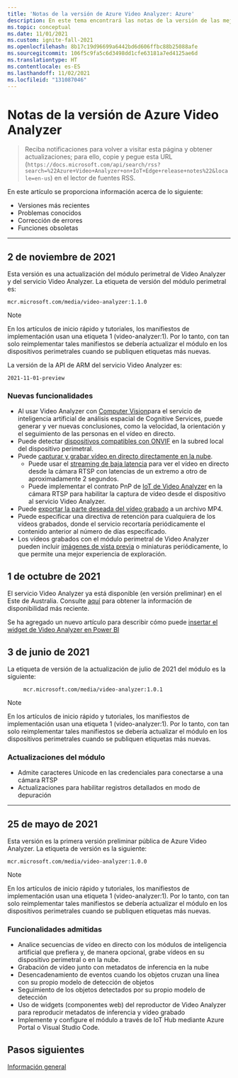 ```yaml
---
title: 'Notas de la versión de Azure Video Analyzer: Azure'
description: En este tema encontrará las notas de la versión de las mejoras, las versiones, las correcciones de errores y los problemas conocidos de Azure Video Analyzer.
ms.topic: conceptual
ms.date: 11/01/2021
ms.custom: ignite-fall-2021
ms.openlocfilehash: 8b17c19d96699a6442bd6d606ffbc88b25088afe
ms.sourcegitcommit: 106f5c9fa5c6d3498dd1cfe63181a7ed4125ae6d
ms.translationtype: HT
ms.contentlocale: es-ES
ms.lasthandoff: 11/02/2021
ms.locfileid: "131087046"
---
```

# <a name="azure-video-analyzer-release-notes"></a>Notas de la versión de Azure Video Analyzer

>Reciba notificaciones para volver a visitar esta página y obtener actualizaciones; para ello, copie y pegue esta URL (`https://docs.microsoft.com/api/search/rss?search=%22Azure+Video+Analyzer+on+IoT+Edge+release+notes%22&locale=en-us`) en el lector de fuentes RSS.

En este artículo se proporciona información acerca de lo siguiente:

* Versiones más recientes
* Problemas conocidos
* Corrección de errores
* Funciones obsoletas

<hr width=100%>

## <a name="november-2-2021"></a>2 de noviembre de 2021

Esta versión es una actualización del módulo perimetral de Video Analyzer y del servicio Video Analyzer. La etiqueta de versión del módulo perimetral es:

```
mcr.microsoft.com/media/video-analyzer:1.1.0
```

> [!NOTE]
> En los artículos de inicio rápido y tutoriales, los manifiestos de implementación usan una etiqueta 1 (video-analyzer:1). Por lo tanto, con tan solo reimplementar tales manifiestos se debería actualizar el módulo en los dispositivos perimetrales cuando se publiquen etiquetas más nuevas.

La versión de la API de ARM del servicio Video Analyzer es:

```
2021-11-01-preview
```

### <a name="new-functionalities"></a>Nuevas funcionalidades

* Al usar Video Analyzer con [Computer Vision](edge/computer-vision-for-spatial-analysis.md)para el servicio de inteligencia artificial de análisis espacial de Cognitive Services, puede generar y ver nuevas conclusiones, como la velocidad, la orientación y el seguimiento de las personas en el vídeo en directo.
* Puede detectar [dispositivos compatibles con ONVIF](edge/camera-discovery.md) en la subred local del dispositivo perimetral.
* Puede [capturar y grabar vídeo en directo directamente en la nube](cloud/connect-cameras-to-cloud.md).
  * Puede usar el [streaming de baja latencia](playback-recordings-how-to.md#low-latency-streaming) para ver el vídeo en directo desde la cámara RTSP con latencias de un extremo a otro de aproximadamente 2 segundos.
  * Puede implementar el contrato PnP de [IoT de Video Analyzer](cloud/connect-devices.md) en la cámara RTSP para habilitar la captura de vídeo desde el dispositivo al servicio Video Analyzer.
* Puede [exportar la parte deseada del vídeo grabado](cloud/export-portion-of-video-as-mp4.md) a un archivo MP4.
* Puede especificar una directiva de retención para cualquiera de los vídeos grabados, donde el servicio recortaría periódicamente el contenido anterior al número de días especificado.
* Los vídeos grabados con el módulo perimetral de Video Analyzer pueden incluir [imágenes de vista previa](edge/enable-video-preview-images.md) o miniaturas periódicamente, lo que permite una mejor experiencia de exploración.

## <a name="october-1-2021"></a>1 de octubre de 2021
El servicio Video Analyzer ya está disponible (en versión preliminar) en el Este de Australia. Consulte [aquí](https://azure.microsoft.com/global-infrastructure/services/?products=video-analyzer&regions=all) para obtener la información de disponibilidad más reciente.

Se ha agregado un nuevo artículo para describir cómo puede [insertar el widget de Video Analyzer en Power BI](embed-player-in-power-bi.md)

## <a name="june-3-2021"></a>3 de junio de 2021

La etiqueta de versión de la actualización de julio de 2021 del módulo es la siguiente:

```
     mcr.microsoft.com/media/video-analyzer:1.0.1
```
> [!NOTE]
> En los artículos de inicio rápido y tutoriales, los manifiestos de implementación usan una etiqueta 1 (video-analyzer:1). Por lo tanto, con tan solo reimplementar tales manifiestos se debería actualizar el módulo en los dispositivos perimetrales cuando se publiquen etiquetas más nuevas.

### <a name="module-updates"></a>Actualizaciones del módulo
* Admite caracteres Unicode en las credenciales para conectarse a una cámara RTSP
* Actualizaciones para habilitar registros detallados en modo de depuración

<hr width=100%>

## <a name="may-25-2021"></a>25 de mayo de 2021

Esta versión es la primera versión preliminar pública de Azure Video Analyzer. La etiqueta de versión es la siguiente:

```
mcr.microsoft.com/media/video-analyzer:1.0.0
```

> [!NOTE]
> En los artículos de inicio rápido y tutoriales, los manifiestos de implementación usan una etiqueta 1 (video-analyzer:1). Por lo tanto, con tan solo reimplementar tales manifiestos se debería actualizar el módulo en los dispositivos perimetrales cuando se publiquen etiquetas más nuevas.

### <a name="supported-functionalities"></a>Funcionalidades admitidas

* Analice secuencias de vídeo en directo con los módulos de inteligencia artificial que prefiera y, de manera opcional, grabe vídeos en su dispositivo perimetral o en la nube.
* Grabación de vídeo junto con metadatos de inferencia en la nube
* Desencadenamiento de eventos cuando los objetos cruzan una línea con su propio modelo de detección de objetos
* Seguimiento de los objetos detectados por su propio modelo de detección 
* Uso de widgets (componentes web) del reproductor de Video Analyzer para reproducir metadatos de inferencia y vídeo grabado
* Implemente y configure el módulo a través de IoT Hub mediante Azure Portal o Visual Studio Code.
<!--REDIRECT* Manage [pipeline topologies](pipeline.md#pipeline-topologies) remotely or locally using [direct method](direct-methods.md) calls-->

## <a name="next-steps"></a>Pasos siguientes

[Información general](overview.md)
